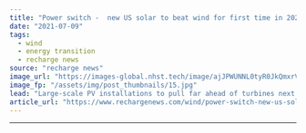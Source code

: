 ```yaml
---
title: "Power switch -  new US solar to beat wind for first time in 2022, says EIA"
date: "2021-07-09"
tags: 
  - wind
  - energy transition
  - recharge news
source: "recharge news"
image_url: "https://images-global.nhst.tech/image/ajJPWUNNL0tyR0JkQmxrVW8zSlJxZzROci9VN1M3TmZzTnk5SU5DaW1kND0=/nhst/binary/1aff798768e82297506548c760fd95cc"
image_fp: "/assets/img/post_thumbnails/15.jpg"
lead: "Large-scale PV installations to pull far ahead of turbines next year as tax credits for latter decline, says government agency"
article_url: "https://www.rechargenews.com/wind/power-switch-new-us-solar-to-beat-wind-for-first-time-in-2022-says-eia/2-1-1037792"
---
```


---
